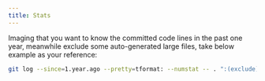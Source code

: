 ```yaml
---
title: Stats
---
```


Imaging that you want to know the committed code lines in the past one year, meanwhile exclude some auto-generated large files, take below example as your reference:

```bash
git log --since=1.year.ago --pretty=tformat: --numstat -- . ":(exclude)src/resources" ":(exclude)static" ":(exclude)package-lock.json" ":(exclude)yarn.lock" | awk '{ add += $1; subs += $2; loc += $1 - $2 } END { printf "added lines: %s, removed lines: %s, total lines: %s\n", add, subs, loc }' -
```